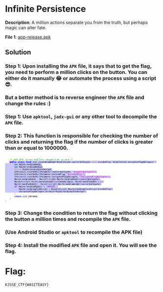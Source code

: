 # Infinite Persistence

**Description**: A million actions separate you from the truth, but perhaps magic can alter fate.

**File 1**: [app-release.apk](./files/app-release.apk)

## Solution

### Step 1: Upon installing the `APK` file, it says that to get the flag, you need to perform a million clicks on the button. You can either do it manually 😂 or automate the process using a script😎.

### But a better method is to reverse engineer the `APK` file and change the rules :)

### Step 1: Use `apktool`, `jadx-gui` or any other tool to decompile the `APK` file.

### Step 2: This function is responsible for checking the number of clicks and returning the flag if the number of clicks is greater than or equal to 1000000.

![alt text](image.png)

### Step 3: Change the condition to return the flag without clicking the button a million times and recompile the `APK` file.

### (Use Android Studio or `apktool` to recompile the APK file)


### Step 4: Install the modified `APK` file and open it. You will see the flag.

# Flag:
```
KJSSE_CTF{WASITEASY}
```
